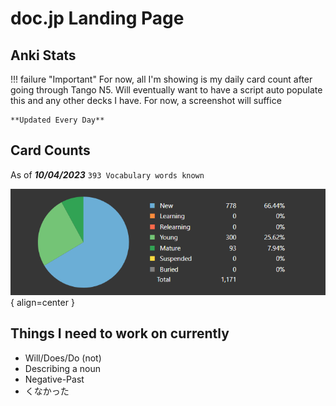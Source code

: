 # doc.jp Landing Page

## Anki Stats

!!! failure "Important"
    For now, all I'm showing is my daily card count after going through Tango N5. Will eventually want to have a script auto populate this and any other decks I have. For now, a screenshot will suffice

    **Updated Every Day**


## Card Counts

As of **_10/04/2023_** `393 Vocabulary words known`

![Card Counts](./assets/anki-stats/card-counts.png){ align=center }

## Things I need to work on currently

- Will/Does/Do (not)
- Describing a noun
- Negative-Past
- くなかった